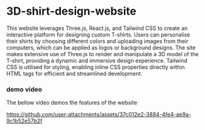 # 3D-shirt-design-website

This website leverages Three.js, React.js, and Tailwind CSS to create an interactive platform for designing custom T-shirts. Users can personalise their shirts by choosing different colors and uploading images from their computers, which can be applied as logos or background designs.
The site makes extensive use of Three.js to render and manipulate a 3D model of the T-shirt, providing a dynamic and immersive design experience. Tailwind CSS is utilised for styling, enabling inline CSS properties directly within HTML tags for efficient and streamlined development.


### demo video
The bellow video demos the features of the website

https://github.com/user-attachments/assets/37c012e2-3884-4fe4-ae9a-9c1b52e57b2f
